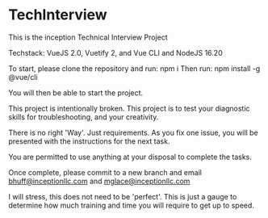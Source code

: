 # TechInterview
This is the inception Technical Interview Project

Techstack: VueJS 2.0, Vuetify 2, and Vue CLI and NodeJS 16.20

To start, please clone the repository and run: npm i
Then run: npm install -g @vue/cli

You will then be able to start the project.

This project is intentionally broken. This project is to test your diagnostic skills for troubleshooting, and your creativity.

There is no right 'Way'. Just requirements. As you fix one issue, you will be presented with the instructions for the next task.

You are permitted to use anything at your disposal to complete the tasks.

Once complete, 
please commit to a new branch and email bhuff@inceptionllc.com and mglace@inceptionllc.com

I will stress, this does not need to be 'perfect'. This is just a gauge to determine how much training and time you will require to get up to speed.
